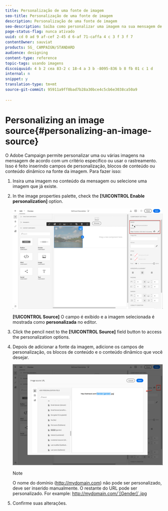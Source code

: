 ```yaml
---
title: Personalização de uma fonte de imagem
seo-title: Personalização de uma fonte de imagem
description: Personalização de uma fonte de imagem
seo-description: Saiba como personalizar uma imagem na sua mensagem de acordo com um critério específico ou usar o rastreamento.
page-status-flag: nunca ativado
uuid: cd 0 ad 9 af-cef 2-45 d 6-af 71-caffa 4 c 3 f 3 f 7
contentOwner: sauviat
products: SG_ CAMPAIGN/STANDARD
audience: designing
content-type: reference
topic-tags: usando imagens
discoiquuid: 4 b 2 cea 83-2 c 18-4 a 3 b -8095-836 b 8 fb 01 c 1 d
internal: n
snippet: y
translation-type: tm+mt
source-git-commit: 95911a9ff0bad7b28a30bce4c5cb6e3038ca50a9

---
```



# Personalizing an image source{#personalizing-an-image-source}

O Adobe Campaign permite personalizar uma ou várias imagens na mensagem de acordo com um critério específico ou usar o rastreamento. Isso é feito inserindo campos de personalização, blocos de conteúdo ou conteúdo dinâmico na fonte da imagem. Para fazer isso:

1. Insira uma imagem no conteúdo da mensagem ou selecione uma imagem que já existe.
1. In the image properties palette, check the **[!UICONTROL Enable personalization]** option.

   ![](assets/des_personalize_images_1.png)

   **[!UICONTROL Source]** O campo é exibido e a imagem selecionada é mostrada como **personalizada** no editor.

1. Click the pencil next to the **[!UICONTROL Source]** field button to access the personalization options.
1. Depois de adicionar a fonte da imagem, adicione os campos de personalização, os blocos de conteúdo e o conteúdo dinâmico que você desejar.

   ![](assets/des_personalize_images_2.png)

   >[!NOTE]
   >
   >O nome do domínio (http://mydomain.com) não pode ser personalizado, deve ser inserido manualmente. O restante do URL pode ser personalizado. For example: http://mydomain.com/`[Gender]`.jpg

1. Confirme suas alterações.


